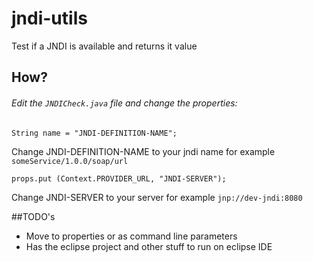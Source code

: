 jndi-utils
==========

Test if a JNDI is available and returns it value

## How?
###### Edit the `JNDICheck.java` file and change the properties:
`String name = "JNDI-DEFINITION-NAME";` 

Change JNDI-DEFINITION-NAME to  your jndi name for example `someService/1.0.0/soap/url`

`props.put (Context.PROVIDER_URL, "JNDI-SERVER");`

Change JNDI-SERVER to your server for example `jnp://dev-jndi:8080`



##TODO's
* Move to properties or as command line parameters
* Has the eclipse project and other stuff to run on eclipse IDE
